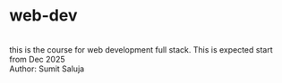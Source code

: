 # web-dev
<br> 
this is the course for web development full stack. This is expected start from Dec 2025
<br>
Author: Sumit Saluja
